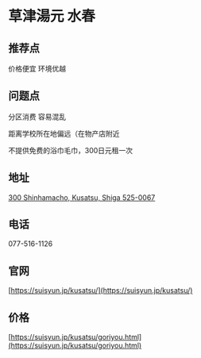 # 草津湯元 水春

## 推荐点

价格便宜 环境优越

## 问题点

分区消费 容易混乱

距离学校所在地偏远（在物产店附近

不提供免费的浴巾毛巾，300日元租一次

## 地址

[300 Shinhamacho, Kusatsu, Shiga 525-0067](https://goo.gl/maps/JuX8atRNDG9qCntF9)

## 电话

077-516-1126

## 官网

[https://suisyun.jp/kusatsu/](https://suisyun.jp/kusatsu/)

## 价格

[https://suisyun.jp/kusatsu/goriyou.html](https://suisyun.jp/kusatsu/goriyou.html)
